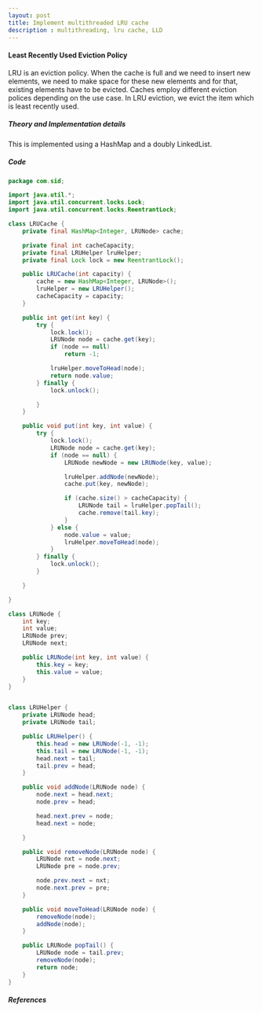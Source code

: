 ```yaml
---
layout: post
title: Implement multithreaded LRU cache
description : multithreading, lru cache, LLD
---
```


#### Least Recently Used Eviction Policy
LRU is an eviction policy. When the cache is full and we need to insert new elements, we need to make space for these new elements and for that, existing elements have to be evicted. Caches employ different eviction polices depending on the use case. In LRU eviction, we evict the item which is least recently used. 

##### Theory and Implementation details
This is implemented using a HashMap and a doubly LinkedList.

##### Code
```Java
package com.sid;

import java.util.*;
import java.util.concurrent.locks.Lock;
import java.util.concurrent.locks.ReentrantLock;

class LRUCache {
	private final HashMap<Integer, LRUNode> cache;

	private final int cacheCapacity;
	private final LRUHelper lruHelper;
	private final Lock lock = new ReentrantLock();

	public LRUCache(int capacity) {
		cache = new HashMap<Integer, LRUNode>();
		lruHelper = new LRUHelper();
		cacheCapacity = capacity;
	}

	public int get(int key) {
		try {
			lock.lock();
			LRUNode node = cache.get(key);
			if (node == null)
				return -1;

			lruHelper.moveToHead(node);
			return node.value;
		} finally {
			lock.unlock();

		}
	}

	public void put(int key, int value) {
		try {
			lock.lock();
			LRUNode node = cache.get(key);
			if (node == null) {
				LRUNode newNode = new LRUNode(key, value);

				lruHelper.addNode(newNode);
				cache.put(key, newNode);

				if (cache.size() > cacheCapacity) {
					LRUNode tail = lruHelper.popTail();
					cache.remove(tail.key);
				}
			} else {
				node.value = value;
				lruHelper.moveToHead(node);
			}
		} finally {
			lock.unlock();
		}

	}

}

class LRUNode {
	int key;
	int value;
	LRUNode prev;
	LRUNode next;

	public LRUNode(int key, int value) {
		this.key = key;
		this.value = value;
	}
}


class LRUHelper {
	private LRUNode head;
	private LRUNode tail;

	public LRUHelper() {
		this.head = new LRUNode(-1, -1);
		this.tail = new LRUNode(-1, -1);
		head.next = tail;
		tail.prev = head;
	}

	public void addNode(LRUNode node) {
		node.next = head.next;
		node.prev = head;

		head.next.prev = node;
		head.next = node;

	}

	public void removeNode(LRUNode node) {
		LRUNode nxt = node.next;
		LRUNode pre = node.prev;

		node.prev.next = nxt;
		node.next.prev = pre;
	}

	public void moveToHead(LRUNode node) {
		removeNode(node);
		addNode(node);
	}

	public LRUNode popTail() {
		LRUNode node = tail.prev;
		removeNode(node);
		return node;
	}
}
```

##### References
